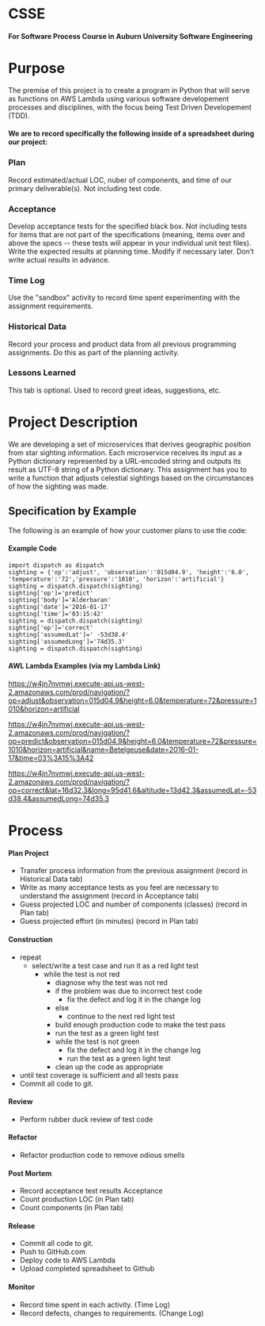 # CSSE
#### For Software Process Course in Auburn University Software Engineering

# Purpose
The premise of this project is to create a program in Python that will serve as functions on AWS Lambda using various software developement processes and disciplines, with the focus being Test Driven Developement (TDD).

#### We are to record specifically the following inside of a spreadsheet during our project: 

### Plan	
Record estimated/actual LOC, nuber of components, and time of our primary deliverable(s). Not including test code.					

### Acceptance
Develop acceptance tests for the specified black box.  Not including tests for items that are not part of the specifications (meaning, items over and above the specs -- these tests will appear in your individual unit test files).  Write the expected results at planning time.  Modify if necessary later.  Don’t write actual results in advance.

### Time Log
Use the "sandbox" activity to record time spent experimenting with the assignment requirements.					

### Historical Data	
Record your process and product data from all previous programming assignments.  Do this as part of the planning activity.					

### Lessons Learned	
This tab is optional. Used to record great ideas, suggestions, etc.					


# Project Description
We are developing a set of microservices that derives geographic position from star sighting information. Each microservice receives its input as a Python dictionary represented by a URL-encoded string and outputs its result as UTF-8 string of a Python dictionary. This assignment has you to write a function that adjusts celestial sightings based on the circumstances of how the sighting was made.   						
## Specification by Example						
The following is an example of how your customer plans to use the code:						
						
#### Example Code 
```
import dispatch as dispatch
sighting = {'op':'adjust', 'observation':'015d04.9', 'height':'6.0', 'temperature':'72','pressure':'1010', 'horizon':'artificial'}
sighting = dispatch.dispatch(sighting)
sighting['op']='predict' 
sighting['body']='Alderbaran' 
sighting['date']='2016-01-17' 
sighting['time']='03:15:42' 
sighting = dispatch.dispatch(sighting)
sighting['op']='correct' 
sighting['assumedLat']=' -53d38.4' 
sighting['assumedLong']='74d35.3' 
sighting = dispatch.dispatch(sighting)					
```

#### AWL Lambda Examples (via my Lambda Link)						

https://w4jn7nvmwj.execute-api.us-west-2.amazonaws.com/prod/navigation/?op=adjust&observation=015d04.9&height=6.0&temperature=72&pressure=1010&horizon=artificial	

https://w4jn7nvmwj.execute-api.us-west-2.amazonaws.com/prod/navigation/?op=predict&observation=015d04.9&height=6.0&temperature=72&pressure=1010&horizon=artificial&name=Betelgeuse&date=2016-01-17&time=03%3A15%3A42
	
https://w4jn7nvmwj.execute-api.us-west-2.amazonaws.com/prod/navigation/?op=correct&lat=16d32.3&long=95d41.6&altitude=13d42.3&assumedLat=-53d38.4&assumedLong=74d35.3	
	

# Process
#### Plan Project	
  - Transfer process information from the previous assignment (record in Historical Data tab) 
  - Write as many acceptance tests as you feel are necessary to understand the assignment (record in Acceptance tab)
  - Guess projected LOC and number of components (classes) (record in Plan tab)
  - Guess projected effort (in minutes)	(record in Plan tab)
#### Construction	
  - repeat		
    - select/write a test case and run it as a red light test		
	  - while the test is not red		
	    - diagnose why the test was not red		
	    - if the problem was due to incorrect test code		
	      - fix the defect and log it in the change log
	    - else		
	      - continue to the next red light test		
	    - build enough production code to make the test pass		
	    - run the test as a green light test		
	    - while the test is not green		
	      - fix the defect and log it in the change log	
	      - run the test as a green light test		
	    - clean up the code as appropriate		
  - until test coverage is sufficient and all tests pass		
  - Commit all code to git.		

#### Review	
  - Perform rubber duck review of test code		

#### Refactor	
  - Refactor production code to remove odious smells		
#### Post Mortem	
  - Record acceptance test results		Acceptance
  - Count production LOC (in Plan tab)
  - Count components (in Plan tab)

#### Release	
  - Commit all code to git.		
  - Push to GitHub.com		
  - Deploy code to AWS Lambda		
  - Upload completed spreadsheet to Github		
			
#### Monitor	
  - Record time spent in each activity. (Time Log)
  - Record defects, changes to requirements. (Change Log)

